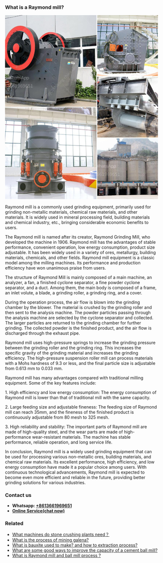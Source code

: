 <h3>What is a Raymond mill?</h3><img src='1701743124.jpg' alt=''><p>Raymond mill is a commonly used grinding equipment, primarily used for grinding non-metallic materials, chemical raw materials, and other materials. It is widely used in mineral processing field, building materials and chemical industry, etc., bringing considerable economic benefits to users.</p><p>The Raymond mill is named after its creator, Raymond Grinding Mill, who developed the machine in 1906. Raymond mill has the advantages of stable performance, convenient operation, low energy consumption, product size adjustable. It has been widely used in a variety of ores, metallurgy, building materials, chemicals, and other fields. Raymond mill equipment is a classic model among the milling machines. Its performance and production efficiency have won unanimous praise from users.</p><p>The structure of Raymond Mill is mainly composed of a main machine, an analyzer, a fan, a finished cyclone separator, a fine powder cyclone separator, and a duct. Among them, the main body is composed of a frame, an inlet volute, a blade, a grinding roller, a grinding ring, and a cover.</p><p>During the operation process, the air flow is blown into the grinding chamber by the blower. The material is crushed by the grinding roller and then sent to the analysis machine. The powder particles passing through the analysis machine are selected by the cyclone separator and collected. The larger particles are returned to the grinding chamber for further grinding. The collected powder is the finished product, and the air flow is discharged through the exhaust pipe.</p><p>Raymond mill uses high-pressure springs to increase the grinding pressure between the grinding roller and the grinding ring. This increases the specific gravity of the grinding material and increases the grinding efficiency. The high-pressure suspension roller mill can process materials with a Mohs hardness of 9.3 or less, and the final particle size is adjustable from 0.613 mm to 0.033 mm.</p><p>Raymond mill has many advantages compared with traditional milling equipment. Some of the key features include:</p><p>1. High efficiency and low energy consumption: The energy consumption of Raymond mill is lower than that of traditional mill with the same capacity.</p><p>2. Large feeding size and adjustable fineness: The feeding size of Raymond mill can reach 35mm, and the fineness of the finished product is continuously adjustable from 80 mesh to 325 mesh.</p><p>3. High reliability and stability: The important parts of Raymond mill are made of high-quality steel, and the wear parts are made of high-performance wear-resistant materials. The machine has stable performance, reliable operation, and long service life.</p><p>In conclusion, Raymond mill is a widely used grinding equipment that can be used for processing various non-metallic ores, building materials, and chemical raw materials. Its excellent performance, high efficiency, and low energy consumption have made it a popular choice among users. With continuous technological advancements, Raymond mill is expected to become even more efficient and reliable in the future, providing better grinding solutions for various industries.</p><h3>Contact us</h3><ul><li><strong>Whatsapp:&nbsp;<a href="https://wa.me/8613661969651">+8613661969651</a></strong></li><li><a href="https://swt.shibang-china.com/?git&amp;zhl&amp;What is a Raymond mill"><strong>Online Service(chat now)</strong></a></li></ul><h3>Related</h3><ul><li><a href='What machines do stone crushing plants need？.md'>What machines do stone crushing plants need？</a></li><li><a href='What is the process of mining galena.md'>What is the process of mining galena?</a></li><li><a href='What is bauxite used to make and how to extraction process.md'>What is bauxite used to make? and how to extraction process?</a></li><li><a href='What are some good ways to improve the capacity of a cement ball mill.md'>What are some good ways to improve the capacity of a cement ball mill?</a></li><li><a href='What is Raymond mill and ball mill process .md'>What is Raymond mill and ball mill process ?</a></li></ul>